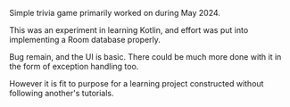 Simple trivia game primarily worked on during May 2024.

This was an experiment in learning Kotlin, and effort was put into implementing a Room database properly.

Bug remain, and the UI is basic. There could be much more done with it in the form of exception handling too. 

However it is fit to purpose for a learning project constructed without following another's tutorials.
